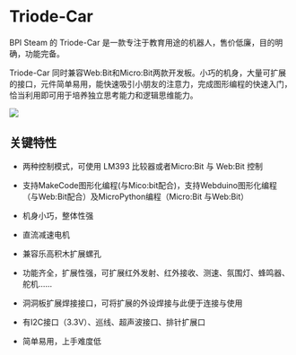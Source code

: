 # Triode-Car
BPI Steam 的 Triode-Car 是一款专注于教育用途的机器人，售价低廉，目的明确，功能完备。

Triode-Car 同时兼容Web:Bit和Micro:Bit两款开发板。小巧的机身，大量可扩展的接口，元件简单易用，能快速吸引小朋友的注意力，完成图形编程的快速入门，恰当利用即可用于培养独立思考能力和逻辑思维能力。

![](assets/Triode-Car_webbit&microbit.png)



## 关键特性

* 两种控制模式，可使用 LM393 比较器或者Micro:Bit 与 Web:Bit 控制

* 支持MakeCode图形化编程(与Mico:bit配合)，支持Webduino图形化编程（与Web:Bit配合）及MicroPython编程（Micro:Bit 与Web:Bit）

* 机身小巧，整体性强

* 直流减速电机

* 兼容乐高积木扩展螺孔

* 功能齐全，扩展性强，可扩展红外发射、红外接收、测速、氛围灯、蜂鸣器、舵机......

* 洞洞板扩展焊接接口，可将扩展的外设焊接与此便于连接与使用

* 有I2C接口（3.3V）、巡线、超声波接口、排针扩展口

* 简单易用，上手难度低